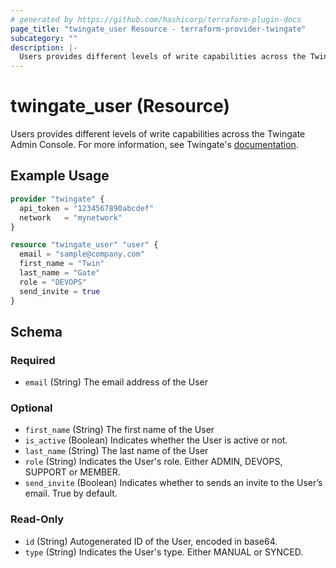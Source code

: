 ```yaml
---
# generated by https://github.com/hashicorp/terraform-plugin-docs
page_title: "twingate_user Resource - terraform-provider-twingate"
subcategory: ""
description: |-
  Users provides different levels of write capabilities across the Twingate Admin Console. For more information, see Twingate's documentation https://www.twingate.com/docs/users.
---
```


# twingate_user (Resource)

Users provides different levels of write capabilities across the Twingate Admin Console. For more information, see Twingate's [documentation](https://www.twingate.com/docs/users).

## Example Usage

```terraform
provider "twingate" {
  api_token = "1234567890abcdef"
  network   = "mynetwork"
}

resource "twingate_user" "user" {
  email = "sample@company.com"
  first_name = "Twin"
  last_name = "Gate"
  role = "DEVOPS"
  send_invite = true
}
```

<!-- schema generated by tfplugindocs -->
## Schema

### Required

- `email` (String) The email address of the User

### Optional

- `first_name` (String) The first name of the User
- `is_active` (Boolean) Indicates whether the User is active or not.
- `last_name` (String) The last name of the User
- `role` (String) Indicates the User's role. Either ADMIN, DEVOPS, SUPPORT or MEMBER.
- `send_invite` (Boolean) Indicates whether to sends an invite to the User’s email. True by default.

### Read-Only

- `id` (String) Autogenerated ID of the User, encoded in base64.
- `type` (String) Indicates the User's type. Either MANUAL or SYNCED.


